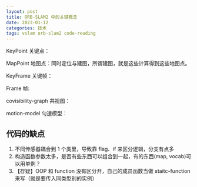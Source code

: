 ```yaml
---
layout: post
title: ORB-SLAM2 中的关键概念
date: 2023-01-12
categories: 技术
tags: vslam orb-slam2 code-reading
---
```


KeyPoint 关键点：

MapPoint 地图点：同时定位与建图，所谓建图，就是这些计算得到这些地图点。

KeyFrame 关键帧：

Frame 帧:

covisibility-graph 共视图：

motion-model 匀速模型：

## 代码的缺点

1. 不同传感器耦合到 1 个类里，导致靠 flag、if 来区分逻辑，分支有点多
2. 构造函数参数太多，是否有些东西可以组合到一起，有的东西(map, vocab)可以用单例？
3. 【存疑】OOP 和 function 没有区分开，自己的成员函数当做 staitc-function 来写（就是要传入同类型别的实例）